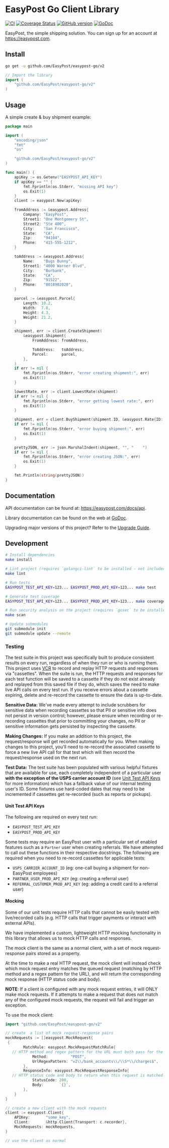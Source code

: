 # EasyPost Go Client Library

[![CI](https://github.com/EasyPost/easypost-go/workflows/CI/badge.svg)](https://github.com/EasyPost/easypost-go/actions?query=workflow%3ACI)
[![Coverage Status](https://coveralls.io/repos/github/EasyPost/easypost-go/badge.svg?branch=master)](https://coveralls.io/github/EasyPost/easypost-go?branch=master)
[![GitHub version](https://badge.fury.io/gh/EasyPost%2Feasypost-go.svg)](https://badge.fury.io/gh/EasyPost%2Feasypost-go)
[![GoDoc](https://godoc.org/github.com/EasyPost/easypost-go?status.svg)](https://pkg.go.dev/github.com/EasyPost/easypost-go)

EasyPost, the simple shipping solution. You can sign up for an account at <https://easypost.com>.

## Install

```bash
go get -u github.com/EasyPost/easypost-go/v2
```

```go
// Import the library
import (
    "github.com/EasyPost/easypost-go/v2"
)
```

## Usage

A simple create & buy shipment example:

```go
package main

import (
    "encoding/json"
    "fmt"
    "os"

    "github.com/EasyPost/easypost-go/v2"
)

func main() {
    apiKey := os.Getenv("EASYPOST_API_KEY")
    if apiKey == "" {
        fmt.Fprintln(os.Stderr, "missing API key")
        os.Exit(1)
    }
    client := easypost.New(apiKey)

    fromAddress := &easypost.Address{
        Company: "EasyPost",
        Street1: "One Montgomery St",
        Street2: "Ste 400",
        City:    "San Francisco",
        State:   "CA",
        Zip:     "94104",
        Phone:   "415-555-1212",
    }

    toAddress := &easypost.Address{
        Name:    "Bugs Bunny",
        Street1: "4000 Warner Blvd",
        City:    "Burbank",
        State:   "CA",
        Zip:     "91522",
        Phone:   "8018982020",
    }

    parcel := &easypost.Parcel{
        Length: 10.2,
        Width:  7.8,
        Height: 4.3,
        Weight: 21.2,
    }

    shipment, err := client.CreateShipment(
        &easypost.Shipment{
            FromAddress: fromAddress,

            ToAddress:   toAddress,
            Parcel:      parcel,
        },
    )
    if err != nil {
        fmt.Fprintln(os.Stderr, "error creating shipment:", err)
        os.Exit(1)
    }

    lowestRate, err := client.LowestRate(shipment)
    if err != nil {
        fmt.Fprintln(os.Stderr, "error getting lowest rate:", err)
        os.Exit(1)
    }

    shipment, err = client.BuyShipment(shipment.ID, &easypost.Rate{ID: lowestRate.ID}, "")
    if err != nil {
        fmt.Fprintln(os.Stderr, "error buying shipment:", err)
        os.Exit(1)
    }

    prettyJSON, err := json.MarshalIndent(shipment, "", "    ")
    if err != nil {
        fmt.Fprintln(os.Stderr, "error creating JSON:", err)
        os.Exit(1)
    }

    fmt.Println(string(prettyJSON))
}
```

## Documentation

API documentation can be found at: <https://easypost.com/docs/api>.

Library documentation can be found on the web at [GoDoc](https://pkg.go.dev/github.com/EasyPost/easypost-go/v2).

Upgrading major versions of this project? Refer to the [Upgrade Guide](UPGRADE_GUIDE.md).

## Development

```bash
# Install dependencies
make install

# Lint project (requires `golangci-lint` to be installed - not included)
make lint

# Run tests
EASYPOST_TEST_API_KEY=123... EASYPOST_PROD_API_KEY=123... make test

# Generate test coverage
EASYPOST_TEST_API_KEY=123... EASYPOST_PROD_API_KEY=123... make coverage

# Run security analysis on the project (requires `gosec` to be installed - not included)
make scan

# Update submodules
git submodule init
git submodule update --remote
```

### Testing

The test suite in this project was specifically built to produce consistent results on every run, regardless of when they run or who is running them. This project uses [VCR](https://github.com/dnaeon/go-vcr) to record and replay HTTP requests and responses via "cassettes". When the suite is run, the HTTP requests and responses for each test function will be saved to a cassette if they do not exist already and replayed from this saved file if they do, which saves the need to make live API calls on every test run. If you receive errors about a cassette expiring, delete and re-record the cassette to ensure the data is up-to-date.

**Sensitive Data:** We've made every attempt to include scrubbers for sensitive data when recording cassettes so that PII or sensitive info does not persist in version control; however, please ensure when recording or re-recording cassettes that prior to committing your changes, no PII or sensitive information gets persisted by inspecting the cassette.

**Making Changes:** If you make an addition to this project, the request/response will get recorded automatically for you. When making changes to this project, you'll need to re-record the associated cassette to force a new live API call for that test which will then record the request/response used on the next run.

**Test Data:** The test suite has been populated with various helpful fixtures that are available for use, each completely independent of a particular user **with the exception of the USPS carrier account ID** (see [Unit Test API Keys](#unit-test-api-keys) for more information) which has a fallback value of our internal testing user's ID. Some fixtures use hard-coded dates that may need to be incremented if cassettes get re-recorded (such as reports or pickups).

#### Unit Test API Keys

The following are required on every test run:

- `EASYPOST_TEST_API_KEY`
- `EASYPOST_PROD_API_KEY`

Some tests may require an EasyPost user with a particular set of enabled features such as a `Partner` user when creating referrals. We have attempted to call out these functions in their respective docstrings. The following are required when you need to re-record cassettes for applicable tests:

- `USPS_CARRIER_ACCOUNT_ID` (eg: one-call buying a shipment for non-EasyPost employees)
- `PARTNER_USER_PROD_API_KEY` (eg: creating a referral user)
- `REFERRAL_CUSTOMER_PROD_API_KEY` (eg: adding a credit card to a referral user)

#### Mocking

Some of our unit tests require HTTP calls that cannot be easily tested with live/recorded calls (e.g. HTTP calls that
trigger payments or interact with external APIs).

We have implemented a custom, lightweight HTTP mocking functionality in this library that allows us to mock HTTP calls
and responses.

The mock client is the same as a normal client, with a set of mock request-response pairs stored as a property.

At the time to make a real HTTP request, the mock client will instead check which mock request entry matches the queued
request (matching by HTTP method and a regex pattern for the URL), and will return the corresponding mock response (HTTP
status code and body).

**NOTE**: If a client is configured with any mock request entries, it will ONLY make mock requests. If it attempts to
make a request that does not match any of the configured mock requests, the request will fail and trigger an exception.

To use the mock client:

```go
import "github.com/EasyPost/easypost-go/v2"

// create  a list of mock request-response pairs
mockRequests := []easypost.MockRequest{
 {
        MatchRule: easypost.MockRequestMatchRule{
   // HTTP method and regex pattern for the URL must both pass for the request to match
            Method:          "POST",
            UrlRegexPattern: "v2\\/bank_accounts\\/\\S*\\/charges$",
        },
        ResponseInfo: easypost.MockRequestResponseInfo{
   // HTTP status code and body to return when this request is matched
            StatusCode: 200,
            Body:       `{}`,
        },
    }
}

// create a new client with the mock requests
client := easypost.Client{
    APIKey:       "some_key",
    Client:       &http.Client{Transport: c.recorder},
    MockRequests: mockRequests,
}

// use the client as normal
```
